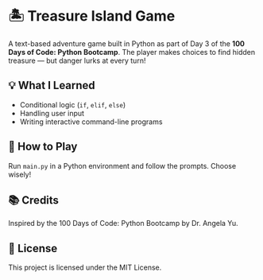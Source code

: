 # 🏝️ Treasure Island Game

A text-based adventure game built in Python as part of Day 3 of the **100 Days of Code: Python Bootcamp**. The player makes choices to find hidden treasure — but danger lurks at every turn!

## 💡 What I Learned
- Conditional logic (`if`, `elif`, `else`)
- Handling user input
- Writing interactive command-line programs

## 🚀 How to Play
Run `main.py` in a Python environment and follow the prompts. Choose wisely!

## 📚 Credits
Inspired by the 100 Days of Code: Python Bootcamp by Dr. Angela Yu.

## 📄 License
This project is licensed under the MIT License.